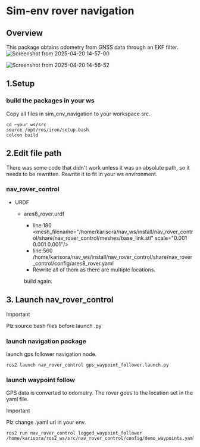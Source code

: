 # Sim-env rover navigation
## Overview
This package obtains odometry from GNSS data through an EKF filter.
![Screenshot from 2025-04-20 14-57-00](https://github.com/user-attachments/assets/e0b11be1-71d2-4f70-abc7-6df95a424d7e)

![Screenshot from 2025-04-20 14-56-52](https://github.com/user-attachments/assets/1c3208e9-d178-4de8-9aa2-e97f7e73a7e1)



## 1.Setup
### build the packages in your ws
Copy all files in sim_env_navigation to your workspace src.

```
cd ~your_ws/src
source /opt/ros/iron/setup.bash
colcon build
```

## 2.Edit file path
There was some code that didn't work unless it was an absolute path, so it needs to be rewritten. Rewrite it to fit in your ws environment.
### nav_rover_control
- URDF   
  - ares8_rover.urdf
    - line:180 <mesh_filename="/home/karisora/nav_ws/install/nav_rover_control/share/nav_rover_control/meshes/base_link.stl" scale="0.001 0.001 0.001"/>
    - line:560 <parameters>/home/karisora/nav_ws/install/nav_rover_control/share/nav_rover_control/config/ares8_rover.yaml</parameters>
    - Rewrite all of them as there are multiple locations.   

    build again.

## 3. Launch nav_rover_control
> [!IMPORTANT]
> Plz source bash files before launch .py

### launch navigation package
launch gps follower navigation node.
```
ros2 launch nav_rover_control gps_waypoint_follower.launch.py
```

### launch waypoint follow
GPS data is converted to odometry.
The rover goes to the location set in the yaml file.
> [!IMPORTANT]
> Plz change .yaml url in your env.

```
ros2 run nav_rover_control logged_waypoint_follower /home/karisora/ros2_ws/src/nav_rover_control/config/demo_waypoints.yaml
```
